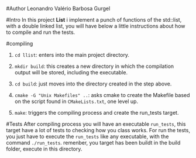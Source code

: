 #Author
Leonandro Valério Barbosa Gurgel

#Intro
In this project **List** i implement a punch of functions of the std::list, with a double linked list, you will have below a little instructions about how to compile and run the tests.


#compiling

1. `cd llist`: enters into the main project directory.

2. `mkdir build`: this creates a new directory in which the compilation output will be stored, including the executable.

3. `cd build`: just moves into the directory created in the step above.

4. `cmake -G "Unix Makefiles" ..`: asks cmake to create the Makefile based on the script found in `CMakeLists.txt`, one level up.

5. `make`: triggers the compiling process and create the run_tests target.


#Tests
After compiling process you will have an executable `run_tests`, this target have a lot of tests to checking how you class works. For run the tests, you just have to execute the `run_tests` like any executable, with the command `./run_tests`. remenber, you target has been buildt in the build folder, execute in this directory.
